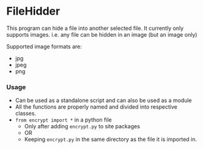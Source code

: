 # FileHidder
This program can hide a file into another selected file.
It currently only supports images. i.e. any file can be hidden in an image (but an image only)

Supported image formats are:
* jpg
* jpeg
* png

### Usage
* Can be used as a standalone script and can also be used as a module
* All the functions are properly named and divided into respective classes.
* `from encrypt import *` in a python file
  * Only after adding `encrypt.py` to site packages
  * OR
  * Keeping `encrypt.py` in the same directory as the file it is imported in.
